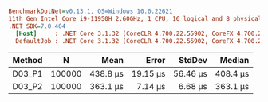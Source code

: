 ``` ini

BenchmarkDotNet=v0.13.1, OS=Windows 10.0.22621
11th Gen Intel Core i9-11950H 2.60GHz, 1 CPU, 16 logical and 8 physical cores
.NET SDK=7.0.404
  [Host]     : .NET Core 3.1.32 (CoreCLR 4.700.22.55902, CoreFX 4.700.22.56512), X64 RyuJIT DEBUG
  DefaultJob : .NET Core 3.1.32 (CoreCLR 4.700.22.55902, CoreFX 4.700.22.56512), X64 RyuJIT


```
| Method |      N |     Mean |    Error |   StdDev |   Median |
|------- |------- |---------:|---------:|---------:|---------:|
| D03_P1 | 100000 | 438.8 μs | 19.15 μs | 56.46 μs | 408.4 μs |
| D03_P2 | 100000 | 363.1 μs |  7.14 μs |  6.68 μs | 363.1 μs |
